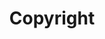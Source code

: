 ---
title: Copyright
tags: ["copyright", "rights", "intellectual property", "license", "legal", "protection"]
icon: copyright
svg: '<svg xmlns="http://www.w3.org/2000/svg" width="24" height="24" fill="none" viewBox="0 0 24 24" stroke-width="1.5" stroke-linecap="round" stroke-linejoin="round" stroke="currentColor"><path d="M21 12a9 9 0 1 1-18 0 9 9 0 0 1 18 0"/><path d="M14 9c-.48-.6-1.07-1-2-1-4.171 0-4.171 8 0 8 .93 0 1.52-.4 2-1"/></svg>'
---